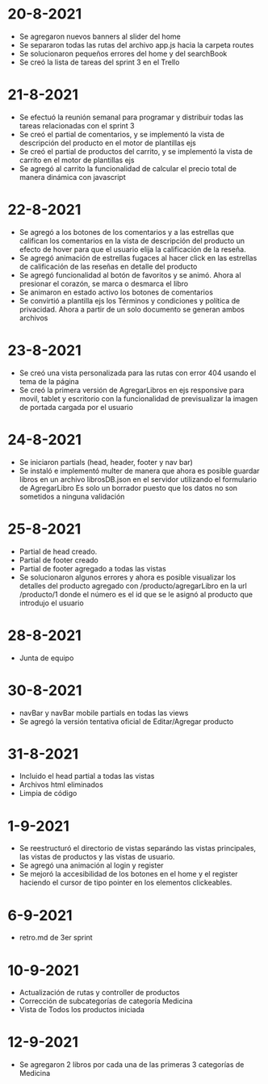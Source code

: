 # 20-8-2021
- Se agregaron nuevos banners al slider del home
- Se separaron todas las rutas del archivo app.js hacia la carpeta routes
- Se solucionaron pequeños errores del home y del searchBook
- Se creó la lista de tareas del sprint 3 en el Trello

# 21-8-2021
- Se efectuó la reunión semanal para programar y distribuir todas las tareas relacionadas con el sprint 3
- Se creó el partial de comentarios, y se implementó la vista de descripción del producto en el motor de plantillas ejs
- Se creó el partial de productos del carrito, y se implementó la vista de carrito en el motor de plantillas ejs
- Se agregó al carrito la funcionalidad de calcular el precio total de manera dinámica con javascript

# 22-8-2021
- Se agregó a los botones de los comentarios y a las estrellas que califican los comentarios en la vista de descripción del producto un efecto de hover para que el usuario elija la calificación de la reseña.
- Se agregó animación de estrellas fugaces al hacer click en las estrellas de calificación de las reseñas en detalle del producto
- Se agregó funcionalidad al botón de favoritos y se animó. Ahora al presionar el corazón, se marca o desmarca el libro
- Se animaron en estado activo los botones de comentarios
- Se convirtió a plantilla ejs los Términos y condiciones y política de privacidad. Ahora a partir de un solo documento se generan ambos archivos

# 23-8-2021
- Se creó una vista personalizada para las rutas con error 404 usando el tema de la página
- Se creó la primera versión de AgregarLibros en ejs responsive para movil, tablet y escritorio con la funcionalidad de previsualizar la imagen de portada cargada por el usuario

# 24-8-2021
- Se iniciaron partials (head, header, footer y nav bar)
- Se instaló e implementó multer de manera que ahora es posible guardar libros en un archivo librosDB.json en el servidor utilizando el formulario de AgregarLibro Es solo un borrador puesto que los datos no son sometidos a ninguna validación

# 25-8-2021
- Partial de head creado.
- Partial de footer creado
- Partial de footer agregado a todas las vistas
- Se solucionaron algunos errores y ahora es posible visualizar los detalles del producto agregado con /producto/agregarLibro en la url /producto/1  donde el número es el id que se le asignó al producto que introdujo el usuario
# 28-8-2021
- Junta de equipo

# 30-8-2021
- navBar y navBar mobile partials en todas las views
- Se agregó la versión tentativa oficial de Editar/Agregar producto

# 31-8-2021
- Incluido el head partial a todas las vistas
- Archivos html eliminados
- Limpia de código

# 1-9-2021
- Se reestructuró el directorio de vistas separándo las vistas principales, las vistas de productos y las vistas de usuario.
- Se agregó una animación al login y register
- Se mejoró la accesibilidad de los botones en el home y el register haciendo el cursor de tipo pointer en los elementos clickeables.

# 6-9-2021
- retro.md de 3er sprint

# 10-9-2021
- Actualización de rutas y controller de productos
- Corrección de subcategorías de categoría Medicina
- Vista de Todos los productos iniciada

# 12-9-2021
- Se agregaron 2 libros por cada una de las primeras 3 categorías de Medicina

